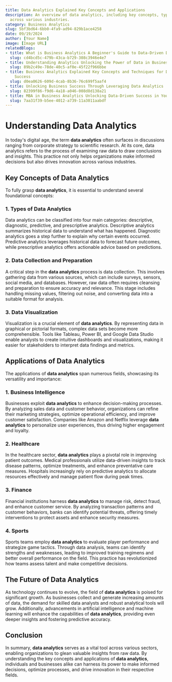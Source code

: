 ```yaml
---
title: Data Analytics Explained Key Concepts and Applications
description: An overview of data analytics, including key concepts, types, and applications
  across various industries.
category: Business Analytics
slug: 5bf3bd64-6bb0-4fa9-ad94-829b1ace4258
date: 09/19/2024
author: [Your Name]
image: [Image URL]
relatedBlogs:
- title: What is Business Analytics A Beginner's Guide to Data-Driven Decision Making
  slug: cd4bcd5c-479b-43ca-b729-308c3946e4e7
- title: Understanding Analytics Unlocking the Power of Data in Business
  slug: 89b2c49e-78de-40c5-af0e-45f22f966bbe
- title: Business Analytics Explained Key Concepts and Techniques for Data-Driven
    Success
  slug: d0ea0626-609d-4cab-8b36-76c699f5aaf4
- title: Unlocking Business Success Through Leveraging Data Analytics
  slug: 82399f86-f9d6-4a18-a046-008d8d138a21
- title: MBA in Business Analytics Unlocking Data-Driven Success in Your Career
  slug: 7aa31f39-b5ee-4012-a739-11a3011aabdf
---
```


# Understanding Data Analytics

In today's digital age, the term **data analytics** often surfaces in discussions ranging from corporate strategy to scientific research. At its core, data analytics refers to the process of examining raw data to draw conclusions and insights. This practice not only helps organizations make informed decisions but also drives innovation across various industries.

## Key Concepts of Data Analytics

To fully grasp **data analytics**, it is essential to understand several foundational concepts:

### 1. Types of Data Analytics

Data analytics can be classified into four main categories: descriptive, diagnostic, predictive, and prescriptive analytics. Descriptive analytics summarizes historical data to understand what has happened. Diagnostic analytics goes a step further to explain why certain events occurred. Predictive analytics leverages historical data to forecast future outcomes, while prescriptive analytics offers actionable advice based on predictions.

### 2. Data Collection and Preparation

A critical step in the **data analytics** process is data collection. This involves gathering data from various sources, which can include surveys, sensors, social media, and databases. However, raw data often requires cleansing and preparation to ensure accuracy and relevance. This stage includes handling missing values, filtering out noise, and converting data into a suitable format for analysis.

### 3. Data Visualization

Visualization is a crucial element of **data analytics**. By representing data in graphical or pictorial formats, complex data sets become more comprehensible. Tools like Tableau, Power BI, and Google Data Studio enable analysts to create intuitive dashboards and visualizations, making it easier for stakeholders to interpret data findings and metrics.

## Applications of Data Analytics

The applications of **data analytics** span numerous fields, showcasing its versatility and importance:

### 1. Business Intelligence

Businesses exploit **data analytics** to enhance decision-making processes. By analyzing sales data and customer behavior, organizations can refine their marketing strategies, optimize operational efficiency, and improve customer satisfaction. Companies like Amazon and Netflix leverage **data analytics** to personalize user experiences, thus driving higher engagement and loyalty.

### 2. Healthcare

In the healthcare sector, **data analytics** plays a pivotal role in improving patient outcomes. Medical professionals utilize data-driven insights to track disease patterns, optimize treatments, and enhance preventative care measures. Hospitals increasingly rely on predictive analytics to allocate resources effectively and manage patient flow during peak times.

### 3. Finance

Financial institutions harness **data analytics** to manage risk, detect fraud, and enhance customer service. By analyzing transaction patterns and customer behaviors, banks can identify potential threats, offering timely interventions to protect assets and enhance security measures.

### 4. Sports

Sports teams employ **data analytics** to evaluate player performance and strategize game tactics. Through data analysis, teams can identify strengths and weaknesses, leading to improved training regimens and better overall performance on the field. This practice has revolutionized how teams assess talent and make competitive decisions.

## The Future of Data Analytics

As technology continues to evolve, the field of **data analytics** is poised for significant growth. As businesses collect and generate increasing amounts of data, the demand for skilled data analysts and robust analytical tools will grow. Additionally, advancements in artificial intelligence and machine learning will enhance the capabilities of **data analytics**, providing even deeper insights and fostering predictive accuracy.

## Conclusion

In summary, **data analytics** serves as a vital tool across various sectors, enabling organizations to glean valuable insights from raw data. By understanding the key concepts and applications of **data analytics**, individuals and businesses alike can harness its power to make informed decisions, optimize processes, and drive innovation in their respective fields.